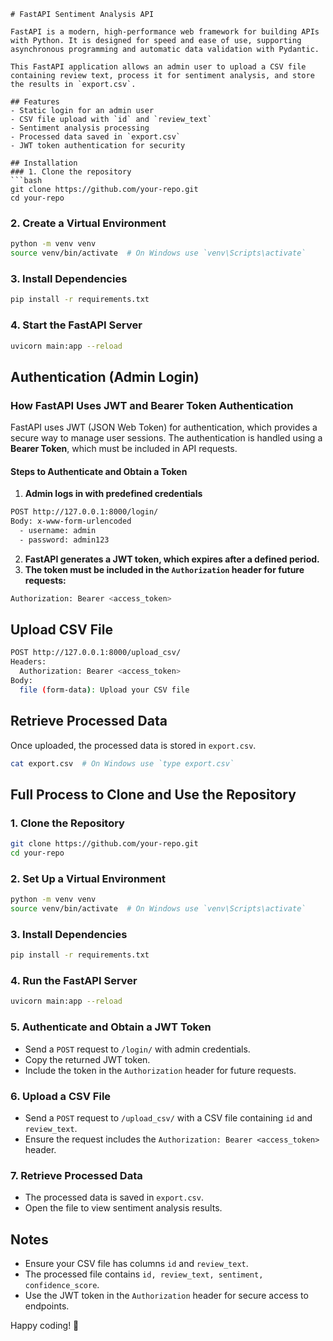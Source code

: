 ```
# FastAPI Sentiment Analysis API

FastAPI is a modern, high-performance web framework for building APIs with Python. It is designed for speed and ease of use, supporting asynchronous programming and automatic data validation with Pydantic.

This FastAPI application allows an admin user to upload a CSV file containing review text, process it for sentiment analysis, and store the results in `export.csv`.

## Features
- Static login for an admin user
- CSV file upload with `id` and `review_text`
- Sentiment analysis processing
- Processed data saved in `export.csv`
- JWT token authentication for security

## Installation
### 1. Clone the repository
```bash
git clone https://github.com/your-repo.git
cd your-repo
```

### 2. Create a Virtual Environment
```bash
python -m venv venv
source venv/bin/activate  # On Windows use `venv\Scripts\activate`
```

### 3. Install Dependencies
```bash
pip install -r requirements.txt
```

### 4. Start the FastAPI Server
```bash
uvicorn main:app --reload
```

## Authentication (Admin Login)
### **How FastAPI Uses JWT and Bearer Token Authentication**
FastAPI uses JWT (JSON Web Token) for authentication, which provides a secure way to manage user sessions. The authentication is handled using a **Bearer Token**, which must be included in API requests.

#### **Steps to Authenticate and Obtain a Token**
1. **Admin logs in with predefined credentials**
```bash
POST http://127.0.0.1:8000/login/
Body: x-www-form-urlencoded
  - username: admin
  - password: admin123
```
2. **FastAPI generates a JWT token, which expires after a defined period.**
3. **The token must be included in the `Authorization` header for future requests:**
```bash
Authorization: Bearer <access_token>
```

## Upload CSV File
```bash
POST http://127.0.0.1:8000/upload_csv/
Headers: 
  Authorization: Bearer <access_token>
Body: 
  file (form-data): Upload your CSV file
```

## Retrieve Processed Data
Once uploaded, the processed data is stored in `export.csv`.
```bash
cat export.csv  # On Windows use `type export.csv`
```

## Full Process to Clone and Use the Repository
### 1. Clone the Repository
```bash
git clone https://github.com/your-repo.git
cd your-repo
```

### 2. Set Up a Virtual Environment
```bash
python -m venv venv
source venv/bin/activate  # On Windows use `venv\Scripts\activate`
```

### 3. Install Dependencies
```bash
pip install -r requirements.txt
```

### 4. Run the FastAPI Server
```bash
uvicorn main:app --reload
```

### 5. Authenticate and Obtain a JWT Token
- Send a `POST` request to `/login/` with admin credentials.
- Copy the returned JWT token.
- Include the token in the `Authorization` header for future requests.

### 6. Upload a CSV File
- Send a `POST` request to `/upload_csv/` with a CSV file containing `id` and `review_text`.
- Ensure the request includes the `Authorization: Bearer <access_token>` header.

### 7. Retrieve Processed Data
- The processed data is saved in `export.csv`.
- Open the file to view sentiment analysis results.

## Notes
- Ensure your CSV file has columns `id` and `review_text`.
- The processed file contains `id, review_text, sentiment, confidence_score`.
- Use the JWT token in the `Authorization` header for secure access to endpoints.

Happy coding! 🚀
```
